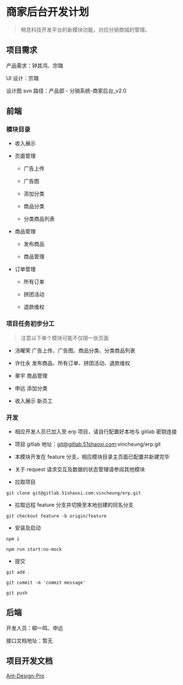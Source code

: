 # 商家后台开发计划

> 稍息科技开发平台的新模块功能，对应分销商城的管理。

## 项目需求

产品需求：钟其鸿、宗璐

UI 设计：宗璐

设计图 svn 路径：产品部 - 分销系统-商家后台_v2.0

## 前端

### 模块目录

+ 收入展示

+ 页面管理

  + 广告上传

  + 广告图

  + 添加分类

  + 商品分类

  + 分类商品列表

+ 商品管理

  + 发布商品

  + 商品管理

+ 订单管理

  + 所有订单

  + 拼团活动

  + 退款维权

### 项目任务初步分工

> 注意以下单个模块可能不仅限一张页面

+ 汤曜荣 广告上传、广告图、商品分类、分类商品列表

+ 许仕永 发布商品、所有订单、拼团活动、退款维权

+ 章宇 商品管理

+ 申远 添加分类

+ 收入展示 新员工

### 开发

+ 相应开发人员已加入至 erp 项目，请自行配置好本地与 gitlab 密钥连接

+ 项目 gitlab 地址：git@gitlab.51shaoxi.com:vincheung/erp.git

+ 本模块开发在 feature 分支，相应模块目录主页面已配置并新建完毕

+ 关于 request 请求交互及数据的状态管理请参阅其他模块

+ 拉取项目

```shell
git clone git@gitlab.51shaoxi.com:vincheung/erp.git
```

+ 拉取远程 feature 分支并切换至本地创建的同名分支

```shell
git checkout feature -b origin/feature
```

+ 安装及启动

```shell
npm i

npm run start:no-mock
```

+ 提交

```shell
git add .

git commit -m 'commit message'

git push
```

## 后端

开发人员：柳一鸣、申远

接口文档地址：暂无

## 项目开发文档

[Ant-Design-Pro]

[Ant-Design-Pro]: ./Ant-Design-Pro.md